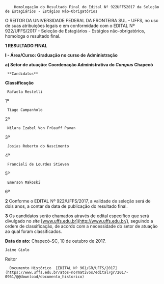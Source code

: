         Homologação do Resultado Final do Edital Nº 922UFFS2017 da Seleção de Estagiários - Estágios Não-Obrigatórios  

O REITOR DA UNIVERSIDADE FEDERAL DA FRONTEIRA SUL - UFFS, no uso de suas atribuições legais e em conformidade com o EDITAL Nº 922/UFFS/2017 - Seleção de Estagiários - Estágios não-obrigatórios, homologa o resultado final.

  

 **1 RESULTADO FINAL**

 **I - Área/Curso: Graduação no curso de** **Administração**

 **a) Setor de atuação: Coordenação Administrativa do *Campus* Chapecó**

     **Candidatos**

   **Classificação**

     Rafaela Restelli

   1º 

     Tiago Campanholo

   2º 

     Nilara Izabel Von Früauff Pavan

   3º 

     Josias Roberto do Nascimento

   4º 

     Francieli de Lourdes Stieven

   5º 

     Emerson Makoski

   6º 

      

 **2** Conforme o EDITAL Nº 922/UFFS/2017, a validade de seleção será de dois anos, a contar da data de publicação do resultado final.

  

 **3** Os candidatos serão chamados através de edital específico que será divulgado no *site* [www.uffs.edu.br](http://www.uffs.edu.br/), seguindo a ordem de classificação, de acordo com a necessidade do setor de atuação ao qual foram classificados.

   **Data do ato:** Chapecó-SC, 10 de outubro de 2017.   
 

    Jaime Giolo   
 Reitor 

      Documento Histórico  [EDITAL Nº 961/GR/UFFS/2017](https://www.uffs.edu.br/atos-normativos/edital/gr/2017-0961/@@download/documento_historico)     
      